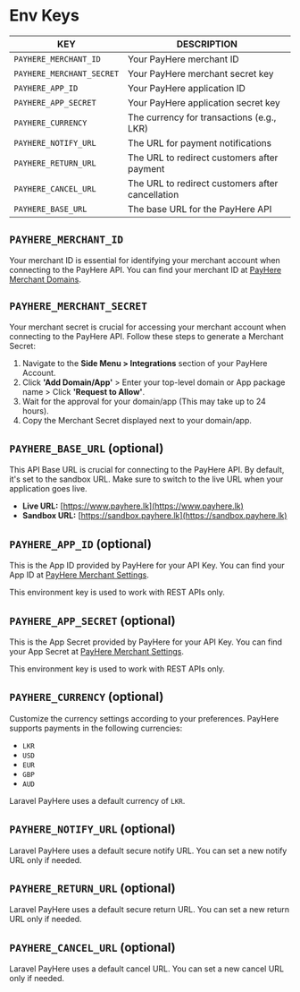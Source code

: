 # Env Keys

| KEY                       | DESCRIPTION                                      |
|---------------------------|--------------------------------------------------|
| `PAYHERE_MERCHANT_ID`     | Your PayHere merchant ID                         |
| `PAYHERE_MERCHANT_SECRET` | Your PayHere merchant secret key                 |
| `PAYHERE_APP_ID`          | Your PayHere application ID                      |
| `PAYHERE_APP_SECRET`      | Your PayHere application secret key              |
| `PAYHERE_CURRENCY`        | The currency for transactions (e.g., LKR)        |
| `PAYHERE_NOTIFY_URL`      | The URL for payment notifications                |
| `PAYHERE_RETURN_URL`      | The URL to redirect customers after payment      |
| `PAYHERE_CANCEL_URL`      | The URL to redirect customers after cancellation |
| `PAYHERE_BASE_URL`        | The base URL for the PayHere API	                |

## `PAYHERE_MERCHANT_ID`

Your merchant ID is essential for identifying your merchant account when connecting to the PayHere API. You can find your merchant ID at [PayHere Merchant Domains](https://www.payhere.lk/merchant/domains).

## `PAYHERE_MERCHANT_SECRET`

Your merchant secret is crucial for accessing your merchant account when connecting to the PayHere API. Follow these steps to generate a Merchant Secret:

1. Navigate to the **Side Menu > Integrations** section of your PayHere Account.
2. Click **'Add Domain/App'** > Enter your top-level domain or App package name > Click **'Request to Allow'**.
3. Wait for the approval for your domain/app (This may take up to 24 hours).
4. Copy the Merchant Secret displayed next to your domain/app.

## `PAYHERE_BASE_URL` (optional)

This API Base URL is crucial for connecting to the PayHere API. By default, it's set to the sandbox URL. Make sure to switch to the live URL when your application goes live.

- **Live URL:** [https://www.payhere.lk](https://www.payhere.lk)
- **Sandbox URL:** [https://sandbox.payhere.lk](https://sandbox.payhere.lk)

## `PAYHERE_APP_ID` (optional)

This is the App ID provided by PayHere for your API Key. You can find your App ID at [PayHere Merchant Settings](https://sandbox.payhere.lk/merchant/settings).

This environment key is used to work with REST APIs only.

## `PAYHERE_APP_SECRET` (optional)

This is the App Secret provided by PayHere for your API Key. You can find your App Secret at [PayHere Merchant Settings](https://sandbox.payhere.lk/merchant/settings).

This environment key is used to work with REST APIs only.

## `PAYHERE_CURRENCY` (optional)

Customize the currency settings according to your preferences. PayHere supports payments in the following currencies:

- `LKR`
- `USD`
- `EUR`
- `GBP`
- `AUD`

Laravel PayHere uses a default currency of `LKR`.

## `PAYHERE_NOTIFY_URL` (optional)

Laravel PayHere uses a default secure notify URL. You can set a new notify URL only if needed.

## `PAYHERE_RETURN_URL` (optional)

Laravel PayHere uses a default secure return URL. You can set a new return URL only if needed.

## `PAYHERE_CANCEL_URL` (optional)

Laravel PayHere uses a default cancel URL. You can set a new cancel URL only if needed.
